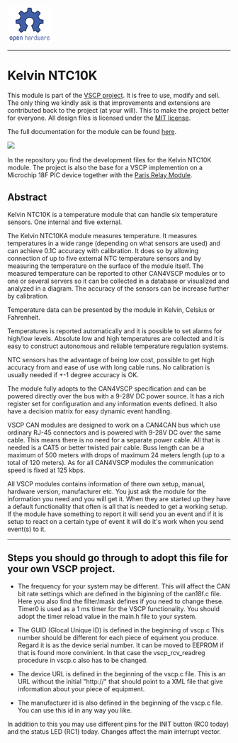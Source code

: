 ![](./images/opensourcehw-100x82.png)

-----

# Kelvin NTC10K

This module is part of the [VSCP project](https://www.vscp.org).  It is free to use, modify and sell. The only thing we kindly ask is that improvements and extensions are contributed back to the project (at your will). This to make the project better for everyone. All design files is licensed under the [MIT license](https://en.wikipedia.org/wiki/MIT_License).

The full documentation for the module can be found [here](http://grodansparadis.github.io/can4vscp_kelvin_ntc10k/#/).

![](./images/kelvin11.png)

In the repository you find the development files for the Kelvin NTC10K module. The project is also the base for a VSCP implemention on a Microchip 18F PIC device together with the [Paris Relay Module](https://github.com/grodansparadis/can4vscp_paris).

## Abstract

Kelvin NTC10K is a temperature module that can handle six temperature sensors. One internal and five external.

The Kelvin NTC10KA module measures temperature. It measures temperatures in a wide range (depending on what sensors are used) and can achieve 0.1C accuracy with calibration. It does so by allowing connection of up to five external NTC temperature sensors and by measuring the temperature on the surface of the module itself. The measured temperature can be reported to other CAN4VSCP modules or to one or several servers so it can be collected in a database or visualized and analyzed in a diagram. The accuracy of the sensors can be increase further by calibration.

Temperature data can be presented by the module in Kelvin, Celsius or Fahrenheit.

Temperatures is reported automatically and it is possible to set alarms for high/low levels. Absolute low and high temperatures are collected and it is easy to construct autonomous and reliable temperature regulation systems.

NTC sensors has the advantage of being low cost, possible to get high accuracy from and ease of use with long cable runs. No calibration is usually needed if +-1 degree accuracy is OK.

The module fully adopts to the CAN4VSCP specification and can be powered directly over the bus with a 9-28V DC power source. It has a rich register set for configuration and any information events defined. It also have a decision matrix for easy dynamic event handling.

VSCP CAN modules are designed to work on a CAN4CAN bus which use ordinary RJ-45 connectors and is powered with 9-28V DC over the same cable. This means there is no need for a separate power cable. All that is needed is a CAT5 or better twisted pair cable. Buss length can be a maximum of 500 meters with drops of maximum 24 meters length (up to a total of 120 meters). As for all CAN4VSCP modules the communication speed is fixed at 125 kbps.

All VSCP modules contains information of there own setup, manual, hardware version, manufacturer etc. You just ask the module for the information you need and you will get it. When they are started up they have a default functionality that often is all that is needed to get a working setup. If the module have something to report it will send you an event and if it is setup to react on a certain type of event it will do it's work when you send event(s) to it. 

---

## Steps you should go through to adopt this file for your own VSCP project.

  * The frequency for your system may be different. This will affect the CAN bit rate settings which are defined in the biginning of the can18f.c file. Here you also find the filter/mask  defines if you need to change these. Timer0 is used as a 1 ms timer for the VSCP functionality. You should adopt the timer reload value in the main.h file to your system.

  * The GUID (Glocal Unique ID) is defined in the beginning of vscp.c This number should be different for each piece of equiment you produce. Regard it is as the device serial number. It can be moved to EEPROM if that is found more convinient. In that case the vscp_rcv_readreg  procedure in vscp.c also has to be changed.

  * The device URL is defined in the beginning of the vscp.c file. This is an URL without the initial "http://" that should point to a XML file that give information about your piece of equipment.

  * The manufacturer id is also defined in the beginning of the vscp.c file. You can use this id in any way you like.

In addition to this you may use different pins for the INIT button (RC0 today) and the status LED (RC1) today. Changes affect the main interrupt vector.





